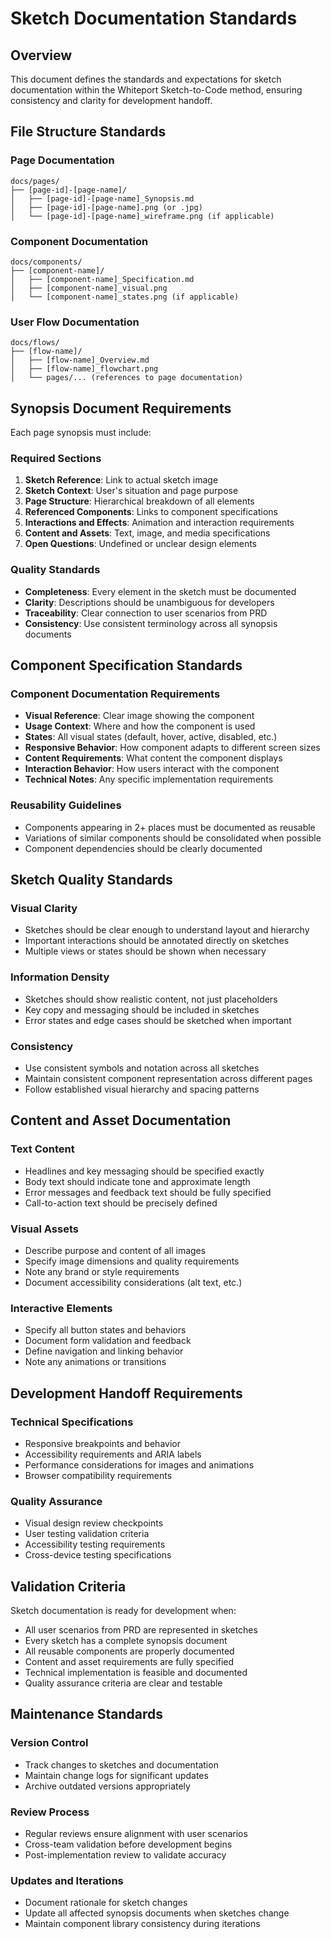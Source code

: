 # Sketch Documentation Standards

## Overview

This document defines the standards and expectations for sketch documentation within the Whiteport Sketch-to-Code method, ensuring consistency and clarity for development handoff.

## File Structure Standards

### Page Documentation
```
docs/pages/
├── [page-id]-[page-name]/
│   ├── [page-id]-[page-name]_Synopsis.md
│   ├── [page-id]-[page-name].png (or .jpg)
│   └── [page-id]-[page-name]_wireframe.png (if applicable)
```

### Component Documentation
```
docs/components/
├── [component-name]/
│   ├── [component-name]_Specification.md
│   ├── [component-name]_visual.png
│   └── [component-name]_states.png (if applicable)
```

### User Flow Documentation
```
docs/flows/
├── [flow-name]/
│   ├── [flow-name]_Overview.md
│   ├── [flow-name]_flowchart.png
│   └── pages/... (references to page documentation)
```

## Synopsis Document Requirements

Each page synopsis must include:

### Required Sections
1. **Sketch Reference**: Link to actual sketch image
2. **Sketch Context**: User's situation and page purpose
3. **Page Structure**: Hierarchical breakdown of all elements
4. **Referenced Components**: Links to component specifications
5. **Interactions and Effects**: Animation and interaction requirements
6. **Content and Assets**: Text, image, and media specifications
7. **Open Questions**: Undefined or unclear design elements

### Quality Standards
- **Completeness**: Every element in the sketch must be documented
- **Clarity**: Descriptions should be unambiguous for developers
- **Traceability**: Clear connection to user scenarios from PRD
- **Consistency**: Use consistent terminology across all synopsis documents

## Component Specification Standards

### Component Documentation Requirements
- **Visual Reference**: Clear image showing the component
- **Usage Context**: Where and how the component is used
- **States**: All visual states (default, hover, active, disabled, etc.)
- **Responsive Behavior**: How component adapts to different screen sizes
- **Content Requirements**: What content the component displays
- **Interaction Behavior**: How users interact with the component
- **Technical Notes**: Any specific implementation requirements

### Reusability Guidelines
- Components appearing in 2+ places must be documented as reusable
- Variations of similar components should be consolidated when possible
- Component dependencies should be clearly documented

## Sketch Quality Standards

### Visual Clarity
- Sketches should be clear enough to understand layout and hierarchy
- Important interactions should be annotated directly on sketches
- Multiple views or states should be shown when necessary

### Information Density
- Sketches should show realistic content, not just placeholders
- Key copy and messaging should be included in sketches
- Error states and edge cases should be sketched when important

### Consistency
- Use consistent symbols and notation across all sketches
- Maintain consistent component representation across different pages
- Follow established visual hierarchy and spacing patterns

## Content and Asset Documentation

### Text Content
- Headlines and key messaging should be specified exactly
- Body text should indicate tone and approximate length
- Error messages and feedback text should be fully specified
- Call-to-action text should be precisely defined

### Visual Assets
- Describe purpose and content of all images
- Specify image dimensions and quality requirements
- Note any brand or style requirements
- Document accessibility considerations (alt text, etc.)

### Interactive Elements
- Specify all button states and behaviors
- Document form validation and feedback
- Define navigation and linking behavior
- Note any animations or transitions

## Development Handoff Requirements

### Technical Specifications
- Responsive breakpoints and behavior
- Accessibility requirements and ARIA labels
- Performance considerations for images and animations
- Browser compatibility requirements

### Quality Assurance
- Visual design review checkpoints
- User testing validation criteria
- Accessibility testing requirements
- Cross-device testing specifications

## Validation Criteria

Sketch documentation is ready for development when:
- All user scenarios from PRD are represented in sketches
- Every sketch has a complete synopsis document
- All reusable components are properly documented
- Content and asset requirements are fully specified
- Technical implementation is feasible and documented
- Quality assurance criteria are clear and testable

## Maintenance Standards

### Version Control
- Track changes to sketches and documentation
- Maintain change logs for significant updates
- Archive outdated versions appropriately

### Review Process
- Regular reviews ensure alignment with user scenarios
- Cross-team validation before development begins
- Post-implementation review to validate accuracy

### Updates and Iterations
- Document rationale for sketch changes
- Update all affected synopsis documents when sketches change
- Maintain component library consistency during iterations

